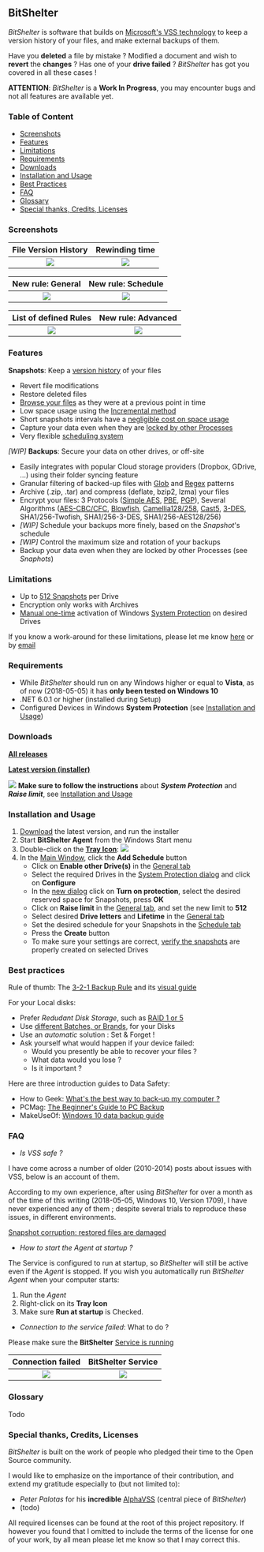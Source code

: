 ## BitShelter

*BitShelter* is software that builds on [Microsoft's VSS technology](https://en.wikipedia.org/wiki/Shadow_Copy) to keep a version history of your files, and make external backups of them.

Have you **deleted** a file by mistake ? Modified a document and wish to **revert** the **changes** ? Has one of your **drive failed** ? *BitShelter* has got you covered in all these cases !

**ATTENTION**: *BitShelter* is a **Work In Progress**, you may encounter bugs and not all features are available yet.

### Table of Content
- [Screenshots](#screenshots)
- [Features](#features)
- [Limitations](#limitations)
- [Requirements](#requirements)
- [Downloads](#downloads)
- [Installation and Usage](#installation-and-usage)
- [Best Practices](#best-practices)
- [FAQ](#faq)
- [Glossary](#glossary)
- [Special thanks, Credits, Licenses](#special-thanks-credits-licenses)

### Screenshots

File Version History       |  Rewinding time
:-------------------------:|:-------------------------:
![](https://raw.githubusercontent.com/alexis-/BitShelter/master/Resources/explorer_2018-05-04_17-50-30.png) | ![](https://raw.githubusercontent.com/alexis-/BitShelter/master/Resources/explorer_2018-05-04_18-00-38.png)

New rule: General          |  New rule: Schedule
:-------------------------:|:-------------------------:
![](https://raw.githubusercontent.com/alexis-/BitShelter/master/Resources/BitShelter.Agent_General.png)  |  ![](https://raw.githubusercontent.com/alexis-/BitShelter/master/Resources/BitShelter.Agent_Schedule.png)

List of defined Rules      |  New rule: Advanced
:-------------------------:|:-------------------------:
![](https://raw.githubusercontent.com/alexis-/BitShelter/master/Resources/BitShelter.Agent_Rules.png)  |  ![](https://raw.githubusercontent.com/alexis-/BitShelter/master/Resources/BitShelter.Agent_Advanced.png)


### Features

**Snapshots**: Keep a [version history](https://www.howtogeek.com/howto/11130/restore-previous-versions-of-files-in-every-edition-of-windows-7/) of your files
- Revert file modifications
- Restore deleted files
- [Browse your files](https://raw.githubusercontent.com/alexis-/BitShelter/master/Resources/explorer_2018-05-04_18-00-38.png) as they were at a previous point in time
- Low space usage using the [Incremental method](https://en.wikipedia.org/wiki/Copy-on-write)
- Short snapshots intervals have a [negligible cost on space usage](https://en.wikipedia.org/wiki/Copy-on-write)
- Capture your data even when they are [locked by other Processes](https://msdn.microsoft.com/en-us/library/windows/desktop/aa384612(v=vs.85).aspx)
- Very flexible [scheduling system](https://raw.githubusercontent.com/alexis-/BitShelter/master/Resources/BitShelter.Agent_Schedule.png)

*[WIP]* **Backups**: Secure your data on other drives, or off-site
- Easily integrates with popular Cloud storage providers (Dropbox, GDrive, ...) using their folder syncing feature
- Granular filtering of backed-up files with [Glob](https://github.com/dazinator/DotNet.Glob#patterns) and [Regex](https://www.regular-expressions.info/) patterns
- Archive (.zip, .tar) and compress (deflate, bzip2, lzma) your files
- Encrypt your files: 3 Protocols ([Simple AES](https://en.wikipedia.org/wiki/Advanced_Encryption_Standard), [PBE](http://www.crypto-it.net/eng/theory/pbe.html), [PGP](https://en.wikipedia.org/wiki/Pretty_Good_Privacy)), Several Algorithms ([AES-CBC/CFC](https://en.wikipedia.org/wiki/Block_cipher_mode_of_operation#Common_modes), [Blowfish](https://en.wikipedia.org/wiki/Blowfish_(cipher)), [Camellia128/258](https://en.wikipedia.org/wiki/Camellia_(cipher)), [Cast5](https://en.wikipedia.org/wiki/CAST-128), [3-DES](https://en.wikipedia.org/wiki/Triple_DES), SHA1/256-Twofish, SHA1/256-3-DES, SHA1/256-AES128/256)
- *[WIP]* Schedule your backups more finely, based on the *Snapshot*'s schedule
- *[WIP]* Control the maximum size and rotation of your backups
- Backup your data even when they are locked by other Processes (see *Snaphots*)

### Limitations

- Up to [512 Snapshots](https://msdn.microsoft.com/en-us/library/bb891959.aspx?#maxshadowcopies) per Drive
- Encryption only works with Archives
- [Manual one-time](#installation-and-usage) activation of Windows [System Protection](https://github.com/alexis-/BitShelter/raw/master/Resources/SystemPropertiesProtection_2018-05-05_13-10-18.png) on desired Drives

If you know a work-around for these limitations, please let me know [here](https://github.com/alexis-/BitShelter/issues) or by [email](mailto:alexis@incogito.org)

### Requirements

- While *BitShelter* should run on any Windows higher or equal to **Vista**, as of now (2018-05-05) it has **only been tested on Windows 10**
- .NET 6.0.1 or higher (installed during Setup)
- Configured Devices in Windows **System Protection** (see [Installation and Usage](#installation-and-usage))

### Downloads

[**All releases**](https://github.com/alexis-/BitShelter/releases)

[**Latest version (installer)**](https://github.com/alexis-/BitShelter/releases/download/0.1-alpha/BitShelter_v0.1-alpha_Setup.msi)

![](https://github.com/alexis-/BitShelter/raw/master/Resources/warning_24.png) **Make sure to follow the instructions** about ***System Protection*** and ***Raise limit***, see [Installation and Usage](#installation-and-usage)

### Installation and Usage

1. [Download](#downloads) the latest version, and run the installer
2. Start **BitShelter Agent** from the Windows Start menu
3. Double-click on the [**Tray Icon**](https://github.com/alexis-/BitShelter/raw/master/Resources/BitShelter.Agent_TrayIcon.png): ![](https://github.com/alexis-/BitShelter/raw/master/Resources/BitShelter_Icon.png)
4. In the [Main Window](https://raw.githubusercontent.com/alexis-/BitShelter/master/Resources/BitShelter.Agent_Rules.png), click the **Add Schedule** button
    * Click on **Enable other Drive(s)** in the [General tab](https://github.com/alexis-/BitShelter/raw/master/Resources/BitShelter.Agent_General.png)
    * Select the required Drives in the [System Protection dialog](https://github.com/alexis-/BitShelter/blob/master/Resources/SystemPropertiesProtection_2018-05-05_13-10-18.png) and click on **Configure**
    * In the [new dialog](https://github.com/alexis-/BitShelter/raw/master/Resources/SystemPropertiesProtection_2018-05-05_13-10-22.png) click on **Turn on protection**, select the desired reserved space for Snapshots, press **OK**
    * Click on **Raise limit** in the [General tab](https://github.com/alexis-/BitShelter/raw/master/Resources/BitShelter.Agent_General.png), and set the new limit to **512**
    * Select desired **Drive letters** and **Lifetime** in the [General tab](https://github.com/alexis-/BitShelter/raw/master/Resources/BitShelter.Agent_General.png)
    * Set the desired schedule for your Snapshots in the [Schedule tab](https://github.com/alexis-/BitShelter/raw/master/Resources/BitShelter.Agent_Schedule.png)
    * Press the **Create** button
    * To make sure your settings are correct, [verify the snapshots](https://www.howtogeek.com/howto/11130/restore-previous-versions-of-files-in-every-edition-of-windows-7/) are properly created on selected Drives

### Best practices

Rule of thumb: The [3-2-1 Backup Rule](https://www.acronyms-it.co.uk/blog/backup-rule-of-three/) and its [visual guide](https://github.com/alexis-/BitShelter/raw/master/Resources/X35Ndt4et3JGm9GU-GFTa6y6o4OSnUrVKyUh2y5s8_E.png)

For your Local disks:
- Prefer *Redudant Disk Storage*, such as [RAID 1 or 5](https://www.maketecheasier.com/set-up-raid-windows/)
- Use [different Batches, or Brands](https://www.ssrc.ucsc.edu/papers/paris-storagess06.pdf), for your Disks
- Use an *automatic* solution : Set & Forget !
- Ask yourself what would happen if your device failed:
    - Would you presently be able to recover your files ?
    - What data would you lose ?
    - Is it important ?

Here are three introduction guides to Data Safety:

- How to Geek: [What's the best way to back-up my computer ?](https://www.howtogeek.com/242428/whats-the-best-way-to-back-up-my-computer/)
- PCMag: [The Beginner's Guide to PC Backup](https://www.pcmag.com/article2/0,2817,2363057,00.asp)
- MakeUseOf: [Windows 10 data backup guide](https://www.makeuseof.com/tag/ultimate-windows-10-data-backup-guide/)

### FAQ

- *Is VSS safe ?*

I have come across a number of older (2010-2014) posts about issues with VSS, below is an account of them.

According to my own experience, after using *BitShelter* for over a month as of the time of this writing (2018-05-05, Windows 10, Version 1709), I have never experienced any of them ; despite several trials to reproduce these issues, in different environments.

[Snapshot corruption: restored files are damaged](https://answers.microsoft.com/en-us/windows/forum/windows8_1-files/shadow-copy-snapshot-file-contents-silently/06a5e25b-6607-45eb-81a1-71cfc2b0cce3?tm=1431093840771)

- *How to start the Agent at startup ?*

The Service is configured to run at startup, so *BitShelter* will still be active even if the *Agent* is stopped.
If you wish you automatically run *BitShelter Agent* when your computer starts:
1. Run the *Agent*
2. Right-click on its **Tray Icon**
3. Make sure **Run at startup** is Checked.


- *Connection to the service failed*: What to do ?

Please make sure the **BitShelter** [Service is running](http://www.thewindowsclub.com/open-windows-services)

Connection failed          |  BitShelter Service
:-------------------------:|:-------------------------:
![](https://github.com/alexis-/BitShelter/raw/master/Resources/BitShelter.Agent_2018-05-04_22-14-46.png) | ![](https://github.com/alexis-/BitShelter/raw/master/Resources/mmc_2018-05-05_15-03-01.png)

### Glossary

Todo

### Special thanks, Credits, Licenses

*BitShelter* is built on the work of people who pledged their time to the Open Source community.

I would like to emphasize on the importance of their contribution, and extend my gratitude especially to (but not limited to):
* *Peter Palotas* for his **incredible** [AlphaVSS](https://github.com/alphaleonis/AlphaVSS) (central piece of *BitShelter*)
* (todo)

All required licenses can be found at the root of this project repository.
If however you found that I omitted to include the terms of the license for one of your work, by all mean please let me know so that I may correct this.
